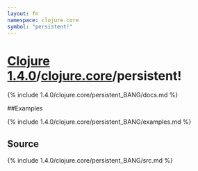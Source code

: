 ```yaml
---
layout: fn
namespace: clojure.core
symbol: "persistent!"
---
```


# [Clojure 1.4.0](../../)/[clojure.core](../)/persistent!

{% include 1.4.0/clojure.core/persistent_BANG/docs.md %}

##Examples

{% include 1.4.0/clojure.core/persistent_BANG/examples.md %}
## Source
{% include 1.4.0/clojure.core/persistent_BANG/src.md %}

